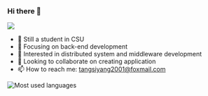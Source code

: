 ### Hi there 👋
![](https://github-readme-stats.vercel.app/api?username=TangSiyang2001)
- :school: Still a student in CSU
- 🔭 Focusing on back-end development
- 🌱 Interested in distributed system and middleware development
- 👯 Looking to collaborate on creating application
- 📫 How to reach me: tangsiyang2001@foxmail.com

![Most used languages](https://github-readme-stats.vercel.app/api/top-langs?username=TangSiyang2001)

<!--
**TangSiyang2001/TangSiyang2001** is a ✨ _special_ ✨ repository because its `README.md` (this file) appears on your GitHub profile.

Here are some ideas to get you started:
- :link:My blog:blog.yileng.top
- 🔭 I’m currently working on back-end Development 
- 🌱 I’m currently learning distributed system 
- 👯 I’m looking to collaborate on creating application
- 🤔 I’m looking for help with ...
- 💬 Ask me about ...
- 📫 How to reach me: tangsiyang2001@foxmail.com
- 😄 Pronouns: ...
- ⚡ Fun fact: ...
-->
